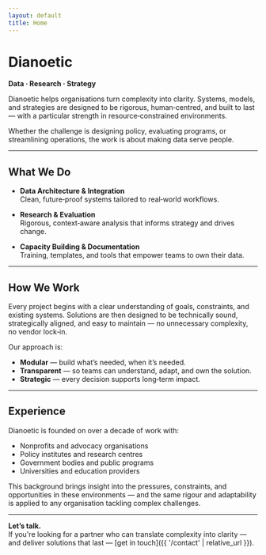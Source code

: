 ```yaml
---
layout: default
title: Home
---
```


# Dianoetic  
**Data · Research · Strategy**

Dianoetic helps organisations turn complexity into clarity. Systems, models, and strategies are designed to be rigorous, human‑centred, and built to last — with a particular strength in resource‑constrained environments.

Whether the challenge is designing policy, evaluating programs, or streamlining operations, the work is about making data serve people.

---

## What We Do

- **Data Architecture & Integration**  
  Clean, future‑proof systems tailored to real‑world workflows.

- **Research & Evaluation**  
  Rigorous, context‑aware analysis that informs strategy and drives change.

- **Capacity Building & Documentation**  
  Training, templates, and tools that empower teams to own their data.

---

## How We Work

Every project begins with a clear understanding of goals, constraints, and existing systems. Solutions are then designed to be technically sound, strategically aligned, and easy to maintain — no unnecessary complexity, no vendor lock‑in.

Our approach is:
- **Modular** — build what’s needed, when it’s needed.
- **Transparent** — so teams can understand, adapt, and own the solution.
- **Strategic** — every decision supports long‑term impact.

---

## Experience

Dianoetic is founded on over a decade of work with:

- Nonprofits and advocacy organisations
- Policy institutes and research centres
- Government bodies and public programs
- Universities and education providers

This background brings insight into the pressures, constraints, and opportunities in these environments — and the same rigour and adaptability is applied to any organisation tackling complex challenges.

---

**Let’s talk.**  
If you're looking for a partner who can translate complexity into clarity — and deliver solutions that last — [get in touch]({{ '/contact' | relative_url }}).


